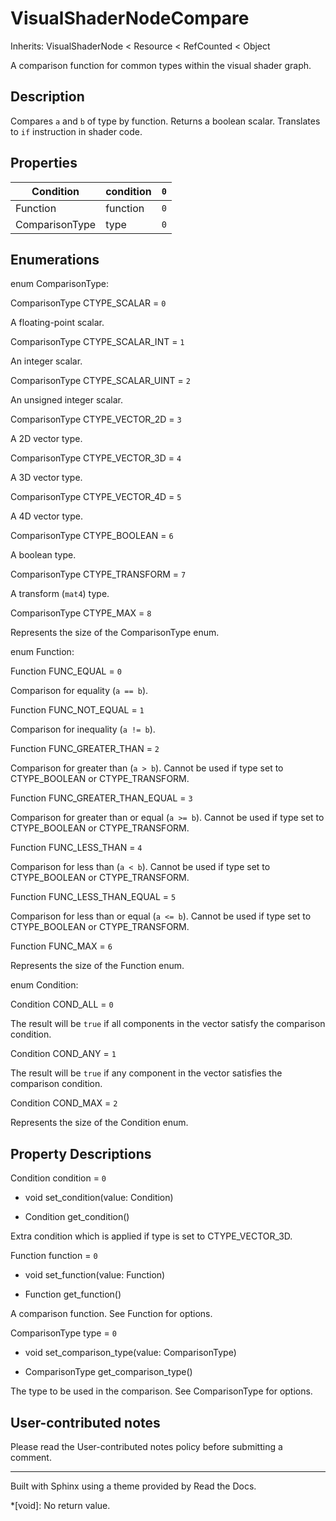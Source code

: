 # VisualShaderNodeCompare

Inherits: VisualShaderNode < Resource < RefCounted < Object

A comparison function for common types within the visual shader graph.

## Description

Compares `a` and `b` of type by function. Returns a boolean scalar. Translates
to `if` instruction in shader code.

## Properties

Condition | condition | `0`  
---|---|---  
Function | function | `0`  
ComparisonType | type | `0`  
  
## Enumerations

enum ComparisonType:

ComparisonType CTYPE_SCALAR = `0`

A floating-point scalar.

ComparisonType CTYPE_SCALAR_INT = `1`

An integer scalar.

ComparisonType CTYPE_SCALAR_UINT = `2`

An unsigned integer scalar.

ComparisonType CTYPE_VECTOR_2D = `3`

A 2D vector type.

ComparisonType CTYPE_VECTOR_3D = `4`

A 3D vector type.

ComparisonType CTYPE_VECTOR_4D = `5`

A 4D vector type.

ComparisonType CTYPE_BOOLEAN = `6`

A boolean type.

ComparisonType CTYPE_TRANSFORM = `7`

A transform (`mat4`) type.

ComparisonType CTYPE_MAX = `8`

Represents the size of the ComparisonType enum.

enum Function:

Function FUNC_EQUAL = `0`

Comparison for equality (`a == b`).

Function FUNC_NOT_EQUAL = `1`

Comparison for inequality (`a != b`).

Function FUNC_GREATER_THAN = `2`

Comparison for greater than (`a > b`). Cannot be used if type set to
CTYPE_BOOLEAN or CTYPE_TRANSFORM.

Function FUNC_GREATER_THAN_EQUAL = `3`

Comparison for greater than or equal (`a >= b`). Cannot be used if type set to
CTYPE_BOOLEAN or CTYPE_TRANSFORM.

Function FUNC_LESS_THAN = `4`

Comparison for less than (`a < b`). Cannot be used if type set to
CTYPE_BOOLEAN or CTYPE_TRANSFORM.

Function FUNC_LESS_THAN_EQUAL = `5`

Comparison for less than or equal (`a <= b`). Cannot be used if type set to
CTYPE_BOOLEAN or CTYPE_TRANSFORM.

Function FUNC_MAX = `6`

Represents the size of the Function enum.

enum Condition:

Condition COND_ALL = `0`

The result will be `true` if all components in the vector satisfy the
comparison condition.

Condition COND_ANY = `1`

The result will be `true` if any component in the vector satisfies the
comparison condition.

Condition COND_MAX = `2`

Represents the size of the Condition enum.

## Property Descriptions

Condition condition = `0`

  * void set_condition(value: Condition)

  * Condition get_condition()

Extra condition which is applied if type is set to CTYPE_VECTOR_3D.

Function function = `0`

  * void set_function(value: Function)

  * Function get_function()

A comparison function. See Function for options.

ComparisonType type = `0`

  * void set_comparison_type(value: ComparisonType)

  * ComparisonType get_comparison_type()

The type to be used in the comparison. See ComparisonType for options.

## User-contributed notes

Please read the User-contributed notes policy before submitting a comment.

* * *

Built with Sphinx using a theme provided by Read the Docs.

  *[void]: No return value.

